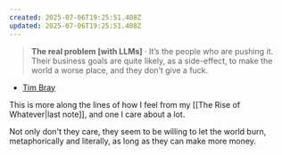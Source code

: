 ```yaml
---
created: 2025-07-06T19:25:51.408Z
updated: 2025-07-06T19:25:51.408Z
---
```

> **The real problem [with LLMs]** · It’s the people who are pushing it. Their business goals are quite likely, as a side-effect, to make the world a worse place, and they don’t give a fuck.

- [Tim Bray](https://www.tbray.org/ongoing/When/202x/2025/07/06/AI-Manifesto)

This is more along the lines of how I feel from my [[The Rise of Whatever|last note]], and one I care about a lot.

Not only don't they care, they seem to be willing to let the world burn, metaphorically and literally, as long as they can make more money.